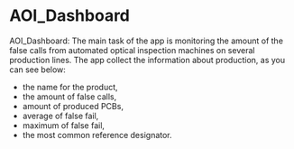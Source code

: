 # AOI_Dashboard
AOI_Dashboard: The main task of the app is monitoring the amount of the false calls from automated optical inspection machines on several production lines.
The app collect the information about production, as you can see below:
- the name for the product,
- the amount of false calls, 
- amount of produced PCBs, 
- average of false fail,
- maximum of false fail,
- the most common reference designator.
